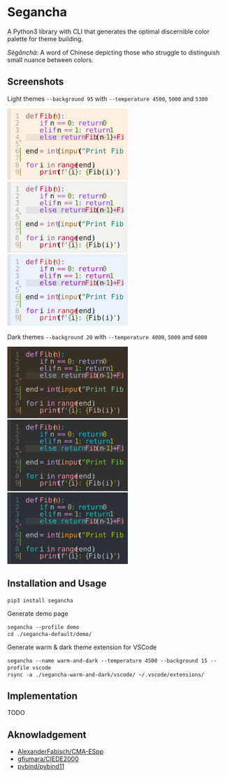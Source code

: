 # Segancha

A Python3 library with CLI that generates the optimal discernible color palette for theme building.

_Sègǎnchà_: A word of Chinese depicting those who struggle to distinguish small nuance between colors.

## Screenshots

Light themes `--background 95` with `--temperature 4500`, `5000` and `5300`

<img src="https://raw.githubusercontent.com/gywn/segancha/images/images/thumb-bg95-T4500.svg?sanitize=true" width="276" /> <img src="https://raw.githubusercontent.com/gywn/segancha/images/images/thumb-bg95-T5000.svg?sanitize=true" width="276" /> <img src="https://raw.githubusercontent.com/gywn/segancha/images/images/thumb-bg95-T5300.svg?sanitize=true" width="276" />

Dark themes `--background 20` with `--temperature 4000`, `5000` and `6000`

<img src="https://raw.githubusercontent.com/gywn/segancha/images/images/thumb-bg20-T4000.svg?sanitize=true" width="276" /> <img src="https://raw.githubusercontent.com/gywn/segancha/images/images/thumb-bg20-T5000.svg?sanitize=true" width="276" /> <img src="https://raw.githubusercontent.com/gywn/segancha/images/images/thumb-bg20-T6000.svg?sanitize=true" width="276" />

## Installation and Usage

    pip3 install segancha

Generate demo page

    segancha --profile demo
    cd ./segancha-default/demo/

Generate warm & dark theme extension for VSCode

    segancha --name warm-and-dark --temperature 4500 --background 15 --profile vscode
    rsync -a ./segancha-warm-and-dark/vscode/ ~/.vscode/extensions/

## Implementation
TODO

## Aknowladgement

- [AlexanderFabisch/CMA-ESpp](https://github.com/AlexanderFabisch/CMA-ESpp)
- [gfiumara/CIEDE2000](https://github.com/gfiumara/CIEDE2000)
- [pybind/pybind11](https://github.com/pybind/pybind11)
